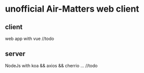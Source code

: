 # unofficial Air-Matters web client

## client

web app with vue //todo

## server

NodeJs with koa && axios && cherrio ... //todo